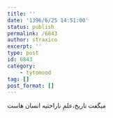 ```yaml
---
title: ''
date: '1396/6/25 14:51:00'
status: publish
permalink: /6843
author: straxico
excerpt: ''
type: post
id: 6843
category:
    - tytomood
tag: []
post_format: []
---
```

میگفت تاریخ،علمِ ناراحتیه انسان هاست